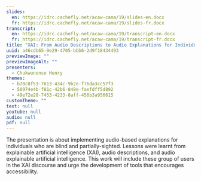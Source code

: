 ```yaml
---
slides:
  en: https://idrc.cachefly.net/acaw-cama/19/slides-en.docx
  fr: https://idrc.cachefly.net/acaw-cama/19/slides-fr.docx
transcript:
  en: https://idrc.cachefly.net/acaw-cama/19/transcript-en.docx
  fr: https://idrc.cachefly.net/acaw-cama/19/transcript-fr.docx
title: "XAI: From Audio Descriptions to Audio Explanations for Individuals who are Blind and Partially-sighted"
uuid: a46cdb65-9e29-4705-bbb6-2d9f18434493
previewImage: ""
previewImageAlt: ""
presenters:
  - Chukwunonso Henry
themes:
  - b70c8f53-7613-434c-9b2e-f76da3cc57f3
  - 50974e4b-f81c-42b6-848e-faefdff5d892
  - 49e72e28-7453-4233-8aff-456b3a956615
customTheme: ""
text: null
youtube: null
audio: null
pdf: null
---
```

The presentation is about implementing audio-based explanations for individuals who are blind and partially-sighted. Lessons were learnt from explainable artificial intelligence (XAI), audio descriptions, and audio explainable artificial intelligence. This work will include these group of users in the XAI discourse and urge the development of tools that encourages accessibility.

